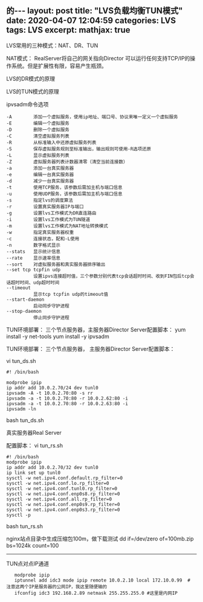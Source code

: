 的---
layout: post
title:  "LVS负载均衡TUN模式"
date:   2020-04-07 12:04:59
categories:  LVS
tags: LVS
excerpt: 
mathjax: true
---

LVS常用的三种模式：NAT、DR、TUN

NAT模式：
RealServer将自己的网关指向Director
可以运行任何支持TCP/IP的操作系统。但是扩展性有限，容易产生瓶颈。

LVS的DR模式的原理

LVS的TUN模式的原理


ipvsadm命令选项
```
-A        添加一个虚拟服务，使用ip地址、端口号、协议来唯一定义一个虚拟服务
-E        编辑一个虚拟服务
-D        删除一个虚拟服务
-C        清空虚拟服务列表
-R        从标准输入中还原虚拟服务列表
-S        保存虚拟服务规则至标准输出，输出规则可使用-R选项还原
-L        显示虚拟服务列表
-Z        虚拟服务器列表计数器清零（清空当前连接数）
-a        添加一台真实服务器
-e        编辑一台真实服务器
-d        减少一台真实服务器
-t        使用TCP服务，该参数后需加主机与端口信息
-u        使用UDP服务，该参数后需加主机与端口信息
-s        指定lvs的调度算法
-r        设置真实服务器IP与端口
-g        设置lvs工作模式为DR直连路由
-i        设置lvs工作模式为TUN隧道
-m        设置lvs工作模式为NAT地址转换模式
-w        指定真实服务器权重
-c        连接状态，配和-L使用
-n        数字格式显示
--stats   显示统计信息
--rate    显示速率信息
--sort    对虚拟服务器和真实服务器排序输出
--set tcp tcpfin udp
          设置ipvs连接超时值，三个参数分别代表tcp会话超时时间、收到FIN包后tcp会话超时时间、udp超时时间
--timeout
          显示tcp tcpfin udp的timeout值
--start-daemon
          启动同步守护进程
--stop-daemon
          停止同步守护进程
```

TUN环境部署：
三个节点服务器，主服务器Director Server配置脚本：
yum install -y net-tools
yum install -y ipvsadm



TUN环境部署：
三个节点服务器，
主服务器Director Server配置脚本：

vi tun_ds.sh
```
#! /bin/bash

modprobe ipip
ip addr add 10.0.2.70/24 dev tunl0
ipvsadm -A -t 10.0.2.70:80 -s rr
ipvsadm -a -t 10.0.2.70:80 -r 10.0.2.62:80 -i
ipvsadm -a -t 10.0.2.70:80 -r 10.0.2.63:80 -i
ipvsadm -ln
```
bash tun_ds.sh

真实服务器Real Server

配置脚本：
vi tun_rs.sh

```
#! /bin/bash
modprobe ipip
ip addr add 10.0.2.70/32 dev tunl0
ip link set up tunl0
sysctl -w net.ipv4.conf.default.rp_filter=0
sysctl -w net.ipv4.conf.lo.rp_filter=0
sysctl -w net.ipv4.conf.tunl0.rp_filter=0
sysctl -w net.ipv4.conf.enp0s8.rp_filter=0
sysctl -w net.ipv4.conf.all.rp_filter=0
sysctl -w net.ipv4.conf.enp0s9.rp_filter=0
sysctl -w net.ipv4.conf.enp0s3.rp_filter=0
sysctl -p

```
bash tun_rs.sh

nginx站点目录中生成压缩包100m，做下载测试
dd if=/dev/zero of=100mb.zip bs=1024k count=100

---------

TUN点对点IP通道
```
   modprobe ipip
   iptunnel add idc3 mode ipip remote 10.0.2.10 local 172.10.0.99  # 注意这两个IP是服务器的公网IP，我这里随便输的
   ifconfig idc3 192.168.2.89 netmask 255.255.255.0 #这里是内网IP
```




